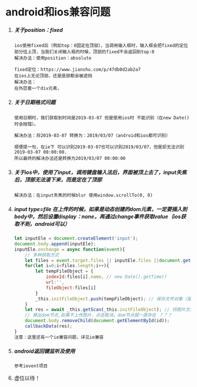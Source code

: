 # android和ios兼容问题

1. ##### 关于position：fixed

   ```
   ios使用fixed后（例如top：0固定在顶部），当调用输入框时，输入框会把fixed的定位部分往上顶，当我们关闭输入框的时候，顶部的fixed不会返回到top:0
   解决办法：使用position：absolute
   
   fixed定位：https://www.jianshu.com/p/47db0d2ab2a7
   在ios上无论顶部，还是底部都会被遮挡
   解决办法：
   在外层套一个div元素，
   ```

2. ##### 关于日期格式问题

   ```
   使用日期时，我们获取到时间是2019-03-07 但是使用ios时 不能识别（在new Date()时会抛错）。
   
   解决办法：将2019-03-07 转换为：2019/03/07（android和ios都可识别）
   
   顺便提一句，在ie下 可以识别2019-03-07也可以识别2019/03/07，但是却无法识别2019-03-07 00:00:00.
   所以最终的解决办法还是转换为2019/03/07 00:00:00
   ```

3. ##### 关于ios中，使用了input，调用键盘输入法后，界面被顶上去了，input失焦后，顶部无法滚下来，而是定在了顶部

   ```
   解决办法：在input失焦的时候blur 使用window.scrollTo(0, 0)
   ```

4. ##### input type=file 在上传的时候，如果是动态创建的dom元素，一定要插入到body中，然后设置display：none，再通过change事件获取value（ios获取不到，android可以）

   ```js
   let inputEle = document.createElement('input');
   document.body.append(inputEle);
   inputEle.onchange = async function(event){
       // 多种获取方式
       let files = event.target.files || inputEle.files ||document.getElementById(id).files; 
       for(let i=0;i<files.length;i++){
           let tempFileObject = {
               indexId:files[i].name, // new Date().getTime()
               url:'',
               fileObject:files[i]
           }
           _this.initFileObject.push(tempFileObject); // 保存文件对象（是文件对象）
       }
       let res = await _this.getScan(_this.initFileObject); // 将图片文件，转为img能识别的地址
       // 移出dom节点,如果不上传图片，点击取消，dom节点就一直存在 ？？？
       document.body.removeChild(document.getElementById(id));
       callbackData(res);
   }
   注意：这里还有一个ie兼容问题，详见ie兼容
   ```

5. ##### android返回键监听及使用

   ```js
   参考ievent项目
   ```

6. 虚位以待！

